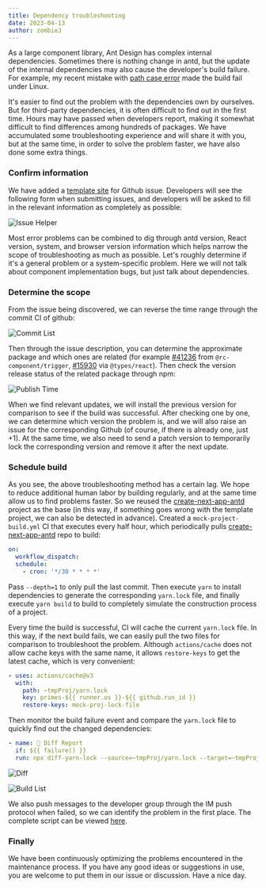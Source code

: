 ```yaml
---
title: Dependency troubleshooting
date: 2023-04-13
author: zombieJ
---
```


As a large component library, Ant Design has complex internal dependencies. Sometimes there is nothing change in antd, but the update of the internal dependencies may also cause the developer's build failure. For example, my recent mistake with [path case error](https://github.com/ant-design/ant-design/issues/41236) made the build fail under Linux.

It's easier to find out the problem with the dependencies own by ourselves. But for third-party dependencies, it is often difficult to find out in the first time. Hours may have passed when developers report, making it somewhat difficult to find differences among hundreds of packages. We have accumulated some troubleshooting experience and will share it with you, but at the same time, in order to solve the problem faster, we have also done some extra things.

### Confirm information

We have added a [template site](https://new-issue.ant.design/) for Github issue. Developers will see the following form when submitting issues, and developers will be asked to fill in the relevant information as completely as possible:

![Issue Helper](https://user-images.githubusercontent.com/5378891/231633510-2e7c7819-12c2-4153-b3c8-4d5576116a08.png)

Most error problems can be combined to dig through antd version, React version, system, and browser version information which helps narrow the scope of troubleshooting as much as possible. Let's roughly determine if it's a general problem or a system-specific problem. Here we will not talk about component implementation bugs, but just talk about dependencies.

### Determine the scope

From the issue being discovered, we can reverse the time range through the commit CI of github:

![Commit List](https://user-images.githubusercontent.com/5378891/231635576-88a84f55-11d9-403c-bece-98d55bf5b893.png)

Then through the issue description, you can determine the approximate package and which ones are related (for example [#41236](https://github.com/ant-design/ant-design/issues/41236) from `@rc-component/trigger`, [#15930](https://github.com/ant-design/ant-design/issues/15930) via `@types/react`). Then check the version release status of the related package through npm:

![Publish Time](https://user-images.githubusercontent.com/5378891/231636272-e423301a-f8df-407e-8d4e-a49e219631e4.png)

When we find relevant updates, we will install the previous version for comparison to see if the build was successful. After checking one by one, we can determine which version the problem is, and we will also raise an issue for the corresponding Github (of course, if there is already one, just +1). At the same time, we also need to send a patch version to temporarily lock the corresponding version and remove it after the next update.

### Schedule build

As you see, the above troubleshooting method has a certain lag. We hope to reduce additional human labor by building regularly, and at the same time allow us to find problems faster. So we reused the [create-next-app-antd](https://github.com/ant-design/ant-design-examples/tree/main/examples/with-nextjs-inline-style) project as the base (in this way, if something goes wrong with the template project, we can also be detected in advance). Created a `mock-project-build.yml` CI that executes every half hour, which periodically pulls [create-next-app-antd](https://github.com/ant-design/create-next-app-antd) repo to build:

```yml
on:
  workflow_dispatch:
  schedule:
    - cron: '*/30 * * * *'
```

Pass `--depth=1` to only pull the last commit. Then execute `yarn` to install dependencies to generate the corresponding `yarn.lock` file, and finally execute `yarn build` to build to completely simulate the construction process of a project.

Every time the build is successful, CI will cache the current `yarn.lock` file. In this way, if the next build fails, we can easily pull the two files for comparison to troubleshoot the problem. Although `actions/cache` does not allow cache keys with the same name, it allows `restore-keys` to get the latest cache, which is very convenient:

```yml
- uses: actions/cache@v3
  with:
    path: ~tmpProj/yarn.lock
    key: primes-${{ runner.os }}-${{ github.run_id }}
    restore-keys: mock-proj-lock-file
```

Then monitor the build failure event and compare the `yarn.lock` file to quickly find out the changed dependencies:

```yml
- name: 🎨 Diff Report
  if: ${{ failure() }}
  run: npx diff-yarn-lock --source=~tmpProj/yarn.lock --target=~tmpProj/yarn.lock.failed
```

![Diff](https://user-images.githubusercontent.com/5378891/226313045-83895072-57c1-4135-80cf-16eeecae8c18.png)

![Build List](https://user-images.githubusercontent.com/5378891/231641305-88ec5d5e-6879-458a-8660-9d9828b97fd9.png)

We also push messages to the developer group through the IM push protocol when failed, so we can identify the problem in the first place. The complete script can be viewed [here](https://github.com/ant-design/ant-design/blob/da83561f9cb57b0eb03d18543d96393689f799be/.github/workflows/mock-project-build.yml).

### Finally

We have been continuously optimizing the problems encountered in the maintenance process. If you have any good ideas or suggestions in use, you are welcome to put them in our issue or discussion. Have a nice day.
